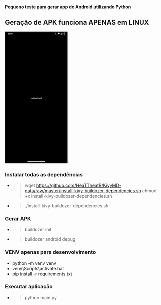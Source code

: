 #### Pequeno teste para gerar app de Android utilizando Python

## Geração de APK funciona APENAS em LINUX

<img src='doc/print.jpeg' style="width: 200px">

### Instalar todas as dependências
* > wget https://github.com/HeaTTheatR/KivyMD-data/raw/master/install-kivy-buildozer-dependencies.sh
chmod +x install-kivy-buildozer-dependencies.sh
* > ./install-kivy-buildozer-dependencies.sh

### Gerar APK
* > buildozer init
* > buildozer android debug

### VENV apenas para desenvolvimento
* python -m venv venv
* venv\Scripts\activate.bat
* pip install -r requirements.txt

### Executar aplicação
* > python main.py